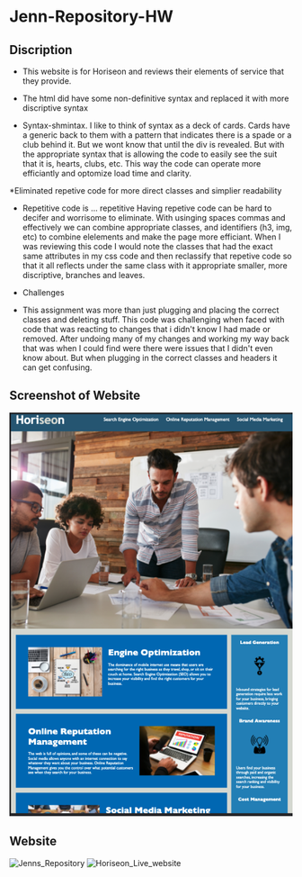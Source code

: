 # Jenn-Repository-HW

## Discription

* This website is for Horiseon and reviews their elements of service that they provide.

* The html did have some non-definitive syntax and replaced it with more discriptive syntax

* Syntax-shmintax. 
I like to think of syntax as a deck of cards. Cards have a generic back to them with a pattern that indicates there is
a spade or a club behind it. But we wont know that until the div is revealed. But with the appropriate syntax that
is allowing the code to easily see the suit that it is, hearts, clubs, etc. This way the code can operate more efficiantly and optomize load time and clarity. 

*Eliminated repetive code for more direct classes and simplier readability

* Repetitive code is ... repetitive
Having repetive code can be hard to decifer and worrisome to eliminate. With usinging spaces commas and effectively we can combine appropriate classes, and identifiers (h3, img, etc) to combine elelements and make the page more efficiant. When I was reviewing this code I would note the classes that had the exact same attributes in my css code and then reclassify that repetive code so that it all reflects under the same class with it appropriate smaller, more discriptive, branches and leaves. 

* Challenges
* This assignment was more than just plugging and placing the correct classes and deleting stuff. This code was challenging when faced with code that was reacting to changes that i didn't know I had made or removed. After undoing many of my changes and working my way back that was when I could find were there were issues that I didn't even know about. But when plugging in the correct classes and headers it can get confusing. 

## Screenshot of Website

![GitHub Logo](/assets/images/Screen-Shot-2022-03-10-2213.png)

## Website

![Jenns_Repository](https://github.com/jpcreativeworks/Jenn-Repository-HW)
![Horiseon_Live_website](https://jpcreativeworks.github.io/Jenn-Repository-HW/)
